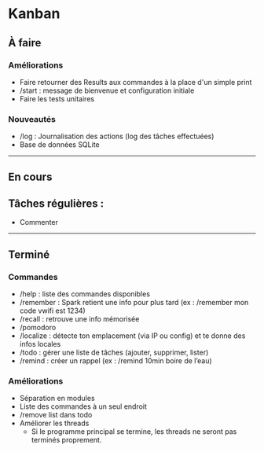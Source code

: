 # Kanban

## À faire
### Améliorations
- Faire retourner des Results aux commandes à la place d'un simple print
- /start : message de bienvenue et configuration initiale
- Faire les tests unitaires

### Nouveautés
- /log : Journalisation des actions (log des tâches effectuées)
- Base de données SQLite



________________________________________________________________________________________________________________________

## En cours

## Tâches régulières :
- Commenter





________________________________________________________________________________________________________________________

## Terminé
### Commandes
- /help : liste des commandes disponibles
- /remember : Spark retient une info pour plus tard (ex : /remember mon code vwifi est 1234)
- /recall : retrouve une info mémorisée
- /pomodoro
- /localize : détecte ton emplacement (via IP ou config) et te donne des infos locales
- /todo : gérer une liste de tâches (ajouter, supprimer, lister)
- /remind : créer un rappel (ex : /remind 10min boire de l’eau)

### Améliorations
- Séparation en modules
- Liste des commandes à un seul endroit
- /remove list dans todo
- Améliorer les threads
    - Si le programme principal se termine, les threads ne seront pas terminés proprement.





